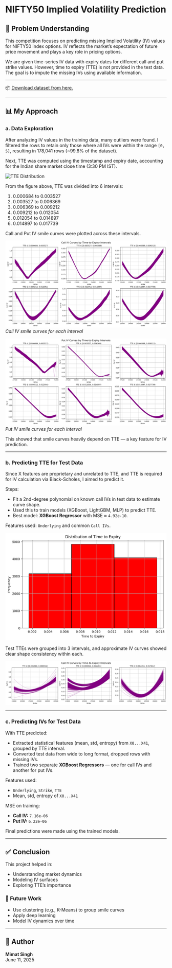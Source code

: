 # NIFTY50 Implied Volatility Prediction

## 🧠 Problem Understanding

This competition focuses on predicting missing Implied Volatility (IV) values for NIFTY50 index options. IV reflects the market’s expectation of future price movement and plays a key role in pricing options.

We are given time-series IV data with expiry dates for different call and put strike values. However, time to expiry (TTE) is not provided in the test data. The goal is to impute the missing IVs using available information.

---
📦 [Download dataset from here.](https://drive.google.com/drive/folders/1yaGMMjxwF0fCOytLM_iEGqyV8N9SS44F?usp=sharing)

---

## 📊 My Approach

### a. Data Exploration

After analyzing IV values in the training data, many outliers were found. I filtered the rows to retain only those where all IVs were within the range `[0, 5]`, resulting in 178,041 rows (~99.8% of the dataset).

Next, TTE was computed using the timestamp and expiry date, accounting for the Indian share market close time (3:30 PM IST).

![TTE Distribution](images/tte_distribution.png)

From the figure above, TTE was divided into 6 intervals:

1. 0.000684 to 0.003527  
2. 0.003527 to 0.006369  
3. 0.006369 to 0.009212  
4. 0.009212 to 0.012054  
5. 0.012054 to 0.014897  
6. 0.014897 to 0.017739

Call and Put IV smile curves were plotted across these intervals.

![Call IV Smile Curves](images/call_iv_tte_wise.png)  
*Call IV smile curves for each interval*

![Put IV Smile Curves](images/put_iv_tte_wise.png)  
*Put IV smile curves for each interval*

This showed that smile curves heavily depend on TTE — a key feature for IV prediction.

---

### b. Predicting TTE for Test Data

Since X features are proprietary and unrelated to TTE, and TTE is required for IV calculation via Black-Scholes, I aimed to predict it.

Steps:
- Fit a 2nd-degree polynomial on known call IVs in test data to estimate curve shape.
- Used this to train models (XGBoost, LightGBM, MLP) to predict TTE.
- Best model: **XGBoost Regressor** with MSE ≈ `4.92e-10`.

Features used: `Underlying` and common `Call IVs`.

![TTE Distribution - Test](images/tte_test_distribution.png)

Test TTEs were grouped into 3 intervals, and approximate IV curves showed clear shape consistency within each.

![Smile Curves by TTE - Test](images/call_iv_test_tte_wise.png)

---

### c. Predicting IVs for Test Data

With TTE predicted:
- Extracted statistical features (mean, std, entropy) from `X0...X41`, grouped by TTE interval.
- Converted test data from wide to long format, dropped rows with missing IVs.
- Trained two separate **XGBoost Regressors** — one for call IVs and another for put IVs.

Features used:
- `Underlying`, `Strike`, `TTE`
- Mean, std, entropy of `X0...X41`

MSE on training:
- **Call IV:** `7.16e-06`  
- **Put IV:** `6.22e-06`

Final predictions were made using the trained models.

---

## ✅ Conclusion

This project helped in:
- Understanding market dynamics
- Modeling IV surfaces
- Exploring TTE’s importance

### 🚀 Future Work
- Use clustering (e.g., K-Means) to group smile curves
- Apply deep learning
- Model IV dynamics over time

---

## 👤 Author

**Mimat Singh**  
June 11, 2025
